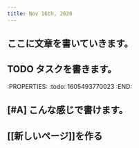 ```yaml
---
title: Nov 16th, 2020
---
```


## ここに文章を書いていきます。
##
## TODO タスクを書きます。
:PROPERTIES:
:todo: 1605493770023
:END:
## [#A] こんな感じで書けます。
## [[新しいページ]]を作る
